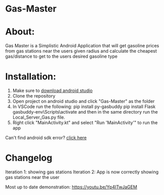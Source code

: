 # Gas-Master

# About:
Gas Master is a Simplistic Android Application that will get gasoline prices from gas stations near the users given radius and calculate the cheapest gas/distance to get to the users desired gasoline type

# Installation:
1. Make sure to [download android studio](https://developer.android.com/studio)
2. Clone the repository
3. Open project on android studio and click "Gas-Master" as the folder
4. In VSCode run the following:
      pip install py-gasbuddy
      pip install Flask
      gasbuddy-env\Scripts\activate
      and then in the same directory run the Local_Server_Gas.py file. 
5. Right click "MainActivity.kt" and select "Run 'MainActivity'" to run the app

Can't find android sdk error? [click here](https://www.geeksforgeeks.org/how-to-fix-sdk-location-not-found-in-android-studio/)

# Changelog
 Iteration 1: showing gas stations
 Iteration 2: App is now correctly showing gas stations near the user

Most up to date demonstration: https://youtu.be/Yp4ITwJaGEM
